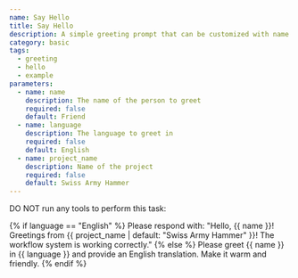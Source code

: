 ```yaml
---
name: Say Hello
title: Say Hello
description: A simple greeting prompt that can be customized with name and language
category: basic
tags:
  - greeting
  - hello
  - example
parameters:
  - name: name
    description: The name of the person to greet
    required: false
    default: Friend
  - name: language
    description: The language to greet in
    required: false
    default: English
  - name: project_name
    description: Name of the project
    required: false
    default: Swiss Army Hammer
---
```


DO NOT run any tools to perform this task:

{% if language == "English" %}
Please respond with: "Hello, {{ name }}! Greetings from {{ project_name | default: "Swiss Army Hammer" }}! The workflow system is working correctly."
{% else %}
Please greet {{ name }} in {{ language }} and provide an English translation. Make it warm and friendly.
{% endif %}